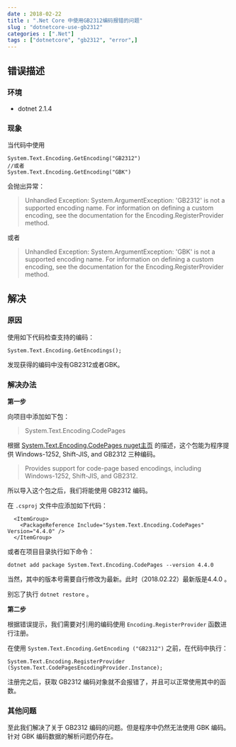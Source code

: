 ```yaml
---
date : 2018-02-22
title : ".Net Core 中使用GB2312编码报错的问题"
slug : "dotnetcore-use-gb2312"
categories : [".Net"]
tags : ["dotnetcore", "gb2312", "error",]
---
```


## 错误描述

### 环境
- dotnet 2.1.4

### 现象
当代码中使用
```
System.Text.Encoding.GetEncoding("GB2312")
//或者
System.Text.Encoding.GetEncoding("GBK")
```
会抛出异常：

> Unhandled Exception: System.ArgumentException: 'GB2312' is not a supported encoding name. For information on defining a custom encoding, see the documentation for the Encoding.RegisterProvider method.

或者

> Unhandled Exception: System.ArgumentException: 'GBK' is not a supported encoding name. For information on defining a custom encoding, see the documentation for the Encoding.RegisterProvider method.

## 解决

### 原因

使用如下代码检查支持的编码：

```
System.Text.Encoding.GetEncodings();
```

发现获得的编码中没有GB2312或者GBK。

### 解决办法

**第一步**

向项目中添加如下包：

> System.Text.Encoding.CodePages

根据 [System.Text.Encoding.CodePages nuget主页](https://www.nuget.org/packages/System.Text.Encoding.CodePages/) 的描述，这个包能为程序提供 Windows-1252, Shift-JIS, and GB2312 三种编码。

> Provides support for code-page based encodings, including Windows-1252, Shift-JIS, and GB2312.

所以导入这个包之后，我们将能使用 GB2312 编码。

在 `.csproj` 文件中应添加如下代码：

```
  <ItemGroup>
    <PackageReference Include="System.Text.Encoding.CodePages" Version="4.4.0" />
  </ItemGroup>
```

或者在项目目录执行如下命令：

```
dotnet add package System.Text.Encoding.CodePages --version 4.4.0
```

当然，其中的版本号需要自行修改为最新。此时（2018.02.22）最新版是4.4.0 。

别忘了执行 `dotnet restore` 。

**第二步**

根据错误提示，我们需要对引用的编码使用 `Encoding.RegisterProvider` 函数进行注册。

在使用 `System.Text.Encoding.GetEncoding ("GB2312")` 之前，在代码中执行：

```
System.Text.Encoding.RegisterProvider (System.Text.CodePagesEncodingProvider.Instance);
```

注册完之后，获取 GB2312 编码对象就不会报错了，并且可以正常使用其中的函数。

### 其他问题

至此我们解决了关于 GB2312 编码的问题。但是程序中仍然无法使用 GBK 编码。针对 GBK 编码数据的解析问题仍存在。

